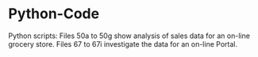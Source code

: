 # Python-Code
Python scripts: Files 50a to 50g show analysis of sales data for an on-line grocery store.  Files 67 to 67i investigate the data for an on-line Portal.
